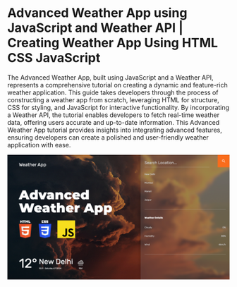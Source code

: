 # Advanced Weather App using JavaScript and Weather API | Creating Weather App Using HTML CSS JavaScript

The Advanced Weather App, built using JavaScript and a Weather API, represents a comprehensive tutorial on creating a dynamic and feature-rich weather application. This guide takes developers through the process of constructing a weather app from scratch, leveraging HTML for structure, CSS for styling, and JavaScript for interactive functionality. By incorporating a Weather API, the tutorial enables developers to fetch real-time weather data, offering users accurate and up-to-date information. This Advanced Weather App tutorial provides insights into integrating advanced features, ensuring developers can create a polished and user-friendly weather application with ease.

![Weather App](images/WeatherApp.png)